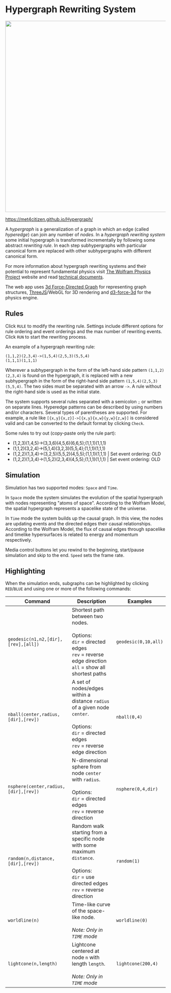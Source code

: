 # Hypergraph Rewriting System

<img src="https://repository-images.githubusercontent.com/324783458/88643280-493e-11eb-87cb-910353f32066" width="600">

https://met4citizen.github.io/Hypergraph/

A *hypergraph* is a generalization of a graph in which an edge (called *hyperedge*)
can join any number of *nodes*. In a *hypergraph rewriting system* some initial
hypergraph is transformed incrementally by following some abstract *rewriting rule*.
In each step subhypergraphs with particular canonical form are replaced with
other subhypergraphs with different canonical form.

For more information about hypergraph rewriting systems and their potential to
represent fundamental physics visit [The Wolfram Physics Project](https://www.wolframphysics.org)
website and read [technical documents](https://www.wolframphysics.org/technical-documents/).

The web app uses [3d Force-Directed Graph](https://github.com/vasturiano/3d-force-graph)
for representing graph structures, [ThreeJS](https://github.com/mrdoob/three.js/)/WebGL
for 3D rendering and [d3-force-3d](https://github.com/vasturiano/d3-force-3d) for the
physics engine.

## Rules

Click `RULE` to modify the rewriting rule. Settings include different options for
rule ordering and event orderings and the max number of rewriting events.
Click `RUN` to start the rewriting process. 

An example of a hypergraph rewriting rule:

```
(1,1,2)(2,3,4)->(1,5,4)(2,5,3)(5,5,4)
(1,1,1)(1,1,1)
```

Wherever a subhypergraph in the form of the left-hand side pattern `(1,1,2)(2,3,4)`
is found on the hypergraph, it is replaced with a new subhypergraph in the
form of the right-hand side pattern `(1,5,4)(2,5,3)(5,5,4)`. The two sides must be
separated with an arrow `->`. A rule without the right-hand side is used as the initial
state.

The system supports several rules separated with a semicolon `;` or written
on separate lines. Hyperedge patterns can be described by using numbers and/or
characters. Several types of parentheses are supported. For example, a rule like
`[{x,y}{x,z}]->[{x,y}{x,w}{y,w}{z,w}]` is considered valid and can be
converted to the default format by clicking `Check`.

Some rules to try out (copy-paste only the rule part):

- (1,2,3)(1,4,5)->(3,3,6)(4,5,6)(6,6,5);(1,1,1)(1,1,1)
- (1,1,2)(3,2,4)->(5,1,4)(3,2,3)(5,5,4);(1,1,1)(1,1,1)
- (1,2,2)(1,3,4)->(3,2,5)(5,5,2)(4,5,5);(1,1,1)(1,1,1) | Set event ordering: OLD
- (1,2,2)(1,3,4)->(1,5,2)(2,3,4)(4,5,5);(1,1,1)(1,1,1) | Set event ordering: OLD

## Simulation

Simulation has two supported modes: `Space` and `Time`.

In `Space` mode the system simulates the evolution of the spatial hypergraph with
nodes representing "atoms of space". According to the Wolfram Model, the spatial
hypergraph represents a spacelike state of the universe.

In `Time` mode the system builds up the causal graph. In this view, the nodes are
updating events and the directed edges their causal relationships. According to the
Wolfram Model, the flux of causal edges through spacelike and timelike hypersurfaces
is related to energy and momentum respectively.

Media control buttons let you rewind to the beginning, start/pause simulation and
skip to the end. `Speed` sets the frame rate.

## Highlighting

When the simulation ends, subgraphs can be highlighted by clicking `RED`/`BLUE`
and using one or more of the following commands:

Command | Description | Examples
--- | --- | ---
`geodesic(n1,n2,[dir],[rev],[all])` | Shortest path between two nodes.<br/><br/>Options:<br/>`dir` = directed edges<br/>`rev` = reverse edge direction<br/>`all` = show all shortest paths | `geodesic(0,10,all)`
`nball(center,radius,[dir],[rev])` | A set of nodes/edges within a distance `radius` of a given node `center`.<br/><br/>Options:<br/>`dir` = directed edges<br/>`rev` = reverse edge direction | `nball(0,4)`
`nsphere(center,radius,[dir],[rev])` | N-dimensional sphere from node `center` with `radius`.<br/><br/>Options:<br/>`dir` = directed edges<br/>`rev` = reverse direction | `nsphere(0,4,dir)`
`random(n,distance,[dir],[rev])` | Random walk starting from a specific node with some maximum `distance`.<br/><br/>Options:<br/>`dir` = use directed edges<br/>`rev` = reverse direction | `random(1)`
`worldline(n)` | Time-like curve of the space-like node.<br/><br/>*Note: Only in `TIME` mode* | `worldline(0)`
`lightcone(n,length)` | Lightcone centered at node `n` with length `length`.<br/><br/>*Note: Only in `TIME` mode* | `lightcone(200,4)`



